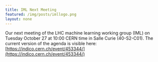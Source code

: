 ```yaml
---
title: IML Next Meeting
featured: /img/posts/imllogo.png
layout: none
---
```

Our next meeting of the LHC machine learning working group (IML) on Tuesday October 27 at 10:00 CERN time in Salle Curie (40-S2-C01). The current version of the agenda is visible here: [https://indico.cern.ch/event/453344/](https://indico.cern.ch/event/453344/)
